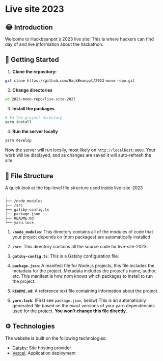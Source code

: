 # Live site 2023

## :joy: Introduction

Welcome to Hackbeanpot's 2023 live site! This is where hackers can find day of and live information about the hackathon.

## :zany_face: Getting Started

1. **Clone the repository:**

```bash
git clone https://github.com/HackBeanpot/2023-mono-repo.git
```

2. **Change directories**

```bash
cd 2023-mono-repo/live-site-2023
```

3. **Install the packages**

```bash
# In the project directory
yarn install
```

4. **Run the server locally**

```bash
yarn develop
```

Now the server will run locally, most likely on `http://localhost:8000`. Your work will be displayed, and as changes are saved it will auto-refresh the site.

## :file_folder: File Structure

A quick look at the top-level file structure used inside live-site-2023

    .
    ├── /node_modules
    ├── /src
    ├── gatsby-config.ts
    ├── package.json
    ├── README.md
    └── yarn.lock

1.  **`/node_modules`**: This directory contains all of the modules of code that your project depends on (npm packages) are automatically installed.

2.  **`/src`**: This directory contains all the source code for live-site-2023.

3.  **`gatsby-config.ts`**: This is a Gatsby configuration file.

4.  **`package.json`**: A manifest file for Node.js projects, this file includes the metadata for the project. Metadata includes the project's name, author, etc. This manifest is how npm knows which packages to install to run the project.

5.  **`README.md`**: A reference text file containing information about the project.

6.  **`yarn.lock`**: (First see `package.json`, below) This is an automatically generated file based on the exact versions of your yarn dependencies used for the project. **You won't change this file directly.**

## :gear: Technologies

The website is built on the following technologies:

- [Gatsby](https://www.gatsbyjs.com/): Site hosting provider
- [Vercel](https://vercel.com/): Application deployment
